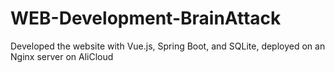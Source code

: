 # WEB-Development-BrainAttack
Developed the website with Vue.js, Spring Boot, and SQLite, deployed on an Nginx server on AliCloud
